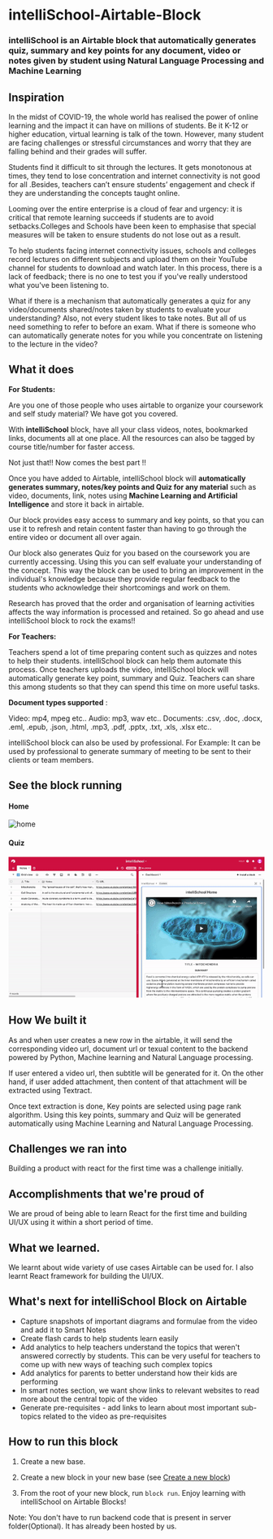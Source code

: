 # intelliSchool-Airtable-Block

### intelliSchool is an Airtable block that automatically generates quiz, summary and key points for any document, video or notes given by student using Natural Language Processing and Machine Learning

## Inspiration

In the midst of COVID-19, the whole world has realised the power of online learning and the impact it can have on millions of students. Be it K-12 or higher education, virtual learning is talk of the town. However, many student are facing challenges or stressful circumstances and worry that they are falling behind and their grades will suffer.

Students find it difficult to sit through the lectures. It gets monotonous at times, they tend to lose concentration and internet connectivity is not good for all .Besides, teachers can’t ensure students’ engagement and check if they are understanding the concepts taught online.

Looming over the entire enterprise is a cloud of fear and urgency: it is critical that remote learning succeeds if students are to avoid setbacks.Colleges and Schools have been keen to emphasise that special measures will be taken to ensure students do not lose out as a result.

To help students facing internet connectivity issues, schools and colleges record lectures on different subjects and upload them on their YouTube channel for students to download and watch later. In this process, there is a lack of feedback; there is no one to test you if you've really understood what you've been listening to.

What if there is a mechanism that automatically generates a quiz for any video/documents shared/notes taken by students to evaluate your understanding? Also, not every student likes to take notes. But all of us need something to refer to before an exam. What if there is someone who can automatically generate notes for you while you concentrate on listening to the lecture in the video?

## What it does

**For Students:**

Are you one of those people who uses airtable to organize your coursework and self study material? We have got you covered.

With **intelliSchool** block, have all your class videos, notes, bookmarked links, documents all at one place. All the resources can also be tagged by course title/number for faster access.

Not just that!! Now comes the best part !!

Once you have added to Airtable, intelliSchool block will **automatically generates summary, notes/key points and Quiz for any material** such as video, documents, link, notes using **Machine Learning and Artificial Intelligence** and store it back in airtable.

Our block provides easy access to summary and key points, so that you can use it to refresh and retain content faster than having to go through the entire video or document all over again.

Our block also generates Quiz for you based on the coursework you are currently accessing. Using this you can self evaluate your understanding of the concept. This way the block can be used to bring an improvement in the individual's knowledge because they provide regular feedback to the students who acknowledge their shortcomings and work on them.

Research has proved that the order and organisation of learning activities affects the way information is processed and retained. So go ahead and use intelliSchool block to rock the exams!!

**For Teachers:**

Teachers spend a lot of time preparing content such as quizzes and notes to help their students. intelliSchool block can help them automate this process. Once teachers uploads the video, intelliSchool block will automatically generate key point, summary and Quiz. Teachers can share this among students so that they can spend this time on more useful tasks.

**Document types supported** :

Video: mp4, mpeg etc..
Audio: mp3, wav etc..
Documents: .csv, .doc, .docx, .eml, .epub, .json, .html, .mp3, .pdf, .pptx, .txt, .xls, .xlsx etc..

intelliSchool block can also be used by professional. For Example: It can be used by professional to generate summary of meeting to be sent to their clients or team members.

## See the block running

#### Home
![home](https://raw.githubusercontent.com/msvdpriya/intelliSchool-Airtable-Block/master/images/home.gif "Home")

#### Quiz
![quiz](https://raw.githubusercontent.com/msvdpriya/intelliSchool-Airtable-Block/master/images/quiz.gif "Quiz")

## How We built it

As and when user creates a new row in the airtable, it will send the corresponding video url, document url or texual content to the backend powered by Python, Machine learning and Natural Language processing.

If user entered a video url, then subtitle will be generated for it. On the other hand, if user added attachment, then content of that attachment will be extracted using Textract.

Once text extraction is done, Key points are selected using page rank algorithm. Using this key points, summary and Quiz will be generated automatically using Machine Learning and Natural Language Processing.

## Challenges we ran into

Building a product with react for the first time was a challenge initially. 

## Accomplishments that we're proud of

We are proud of being able to learn React for the first time and building UI/UX using it within a short period of time.

## What we learned.

We learnt about wide variety of use cases Airtable can be used for. I also learnt React framework for building the UI/UX.

## What's next for intelliSchool Block on Airtable

- Capture snapshots of important diagrams and formulae from the video and add it to Smart Notes
- Create flash cards to help students learn easily
- Add analytics to help teachers understand the topics that weren't answered correctly by students. This can be very useful for teachers to come up with new ways of teaching such complex topics
- Add analytics for parents to better understand how their kids are performing
- In smart notes section, we want show links to relevant websites to read more about the central topic of the video
- Generate pre-requisites - add links to learn about most important sub-topics related to the video as pre-requisites

## How to run this block

1. Create a new base. 

2. Create a new block in your new base (see
   [Create a new block](https://airtable.com/developers/blocks/guides/hello-world-tutorial#create-a-new-block))

3. From the root of your new block, run `block run`. Enjoy learning with intelliSchool on Airtable Blocks!

Note: You don't have to run backend code that is present in server folder(Optional). It has already been hosted by us.
